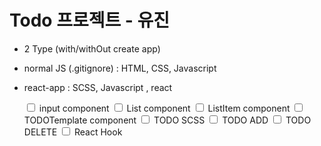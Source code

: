 # Todo 프로젝트 - 유진

- 2 Type (with/withOut create app)

- normal JS (.gitignore)
  : HTML, CSS, Javascript

- react-app
  : SCSS, Javascript , react

<ul>
    <input type= "checkbox" /> input component
    <input type= "checkbox" /> List component
    <input type= "checkbox" /> ListItem component
    <input type= "checkbox" /> TODOTemplate component
    <input type= "checkbox" /> TODO SCSS
    <input type= "checkbox" /> TODO ADD
    <input type= "checkbox" /> TODO DELETE
    <input type= "checkbox" /> React Hook
</ul>
